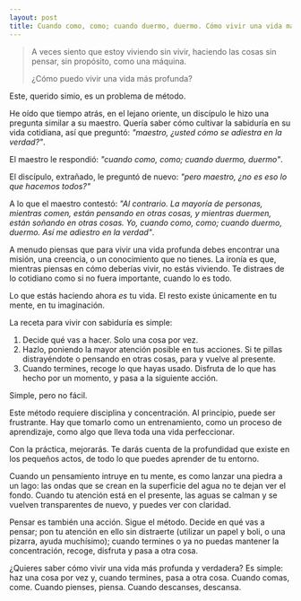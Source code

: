 ```yaml
---
layout: post
title: Cuando como, como; cuando duermo, duermo. Cómo vivir una vida más profunda en tres incómodos pasos
---
```

>A veces siento que estoy viviendo sin vivir, haciendo las cosas sin pensar, sin propósito, como una máquina.
>
>¿Cómo puedo vivir una vida más profunda?

Este, querido simio, es un problema de método.

He oído que tiempo atrás, en el lejano oriente, un discípulo le hizo una pregunta similar a su maestro. Quería saber cómo cultivar la sabiduría en su vida cotidiana, así que preguntó: *"maestro, ¿usted cómo se adiestra en la verdad?"*.

El maestro le respondió: *"cuando como, como; cuando duermo, duermo"*.

El discípulo, extrañado, le preguntó de nuevo: *"pero maestro, ¿no es eso lo que hacemos todos?"*

A lo que el maestro contestó: *"Al contrario. La mayoría de personas, mientras comen, están pensando en otras cosas, y mientras duermen, están soñando en otras cosas. Yo, cuando como, como; cuando duermo, duermo. Así me adiestro en la verdad"*.

A menudo piensas que para vivir una vida profunda debes encontrar una misión, una creencia, o un conocimiento que no tienes. La ironía es que, mientras piensas en cómo deberías vivir, no estás viviendo. Te distraes de lo cotidiano como si no fuera importante, cuando lo es todo.

Lo que estás haciendo ahora *es* tu vida. El resto existe únicamente en tu mente, en tu imaginación.

La receta para vivir con sabiduría es simple:

1. Decide qué vas a hacer. Solo una cosa por vez.
2. Hazlo, poniendo la mayor atención posible en tus acciones. Si te pillas distrayéndote o pensando en otras cosas, para y vuelve al presente.
3. Cuando termines, recoge lo que hayas usado. Disfruta de lo que has hecho por un momento, y pasa a la siguiente acción.

Simple, pero no fácil.

Este método requiere disciplina y concentración. Al principio, puede ser frustrante. Hay que tomarlo como un entrenamiento, como un proceso de aprendizaje, como algo que lleva toda una vida perfeccionar.

Con la práctica, mejorarás. Te darás cuenta de la profundidad que existe en los pequeños actos, de todo lo que puedes aprender de tu entorno.

Cuando un pensamiento intruye en tu mente, es como lanzar una piedra a un lago: las ondas que se crean en la superficie del agua no te dejan ver el fondo. Cuando tu atención está en el presente, las aguas se calman y se vuelven transparentes de nuevo, y puedes ver con claridad.

Pensar es también una acción. Sigue el método. Decide en qué vas a pensar; pon tu atención en ello sin distraerte (utilizar un papel y boli, o una pizarra, ayuda muchísimo); cuando termines o ya no puedas mantener la concentración, recoge, disfruta y pasa a otra cosa.

¿Quieres saber cómo vivir una vida más profunda y verdadera? Es simple: haz una cosa por vez y, cuando termines, pasa a otra cosa. Cuando comas, come. Cuando pienses, piensa. Cuando descanses, descansa.
